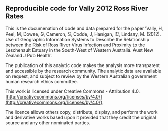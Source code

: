 ## Reproducible code for Vally 2012 Ross River Rates 

This is the documenation of code and data prepared for the paper 'Vally, H, Peel, M, Dowse, G, Cameron, S, Codde, J, Hanigan, IC, Lindsay, M. (2012). Use of Geographic Information Systems to Describe the Relationship between the Risk of Ross River Virus Infection and Proximity to the Leschenault Estuary in the South-West of Western Australia. Aust New Zealand J Pub Health'. 

The publication of this analytic code makes the analysis more transparent and accessible by the research community. The analytic data are available on request, and subject to review by the Western Australian government human research ethics committee.

This work is licensed under Creative Commons - Attribution 4.0.
[http://creativecommons.org/licenses/by/4.0/](http://creativecommons.org/licenses/by/4.0/).
 
The licence allows others copy, distribute, display, and perform the work and derivative works based upon it provided that they credit the original source and any other nominated parties.
